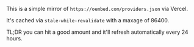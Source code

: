 This is a simple mirror of `https://oembed.com/providers.json` via Vercel.

It's cached via `stale-while-revalidate` with a maxage of 86400.

TL;DR you can hit a good amount and it'll refresh automatically every 24 hours.
